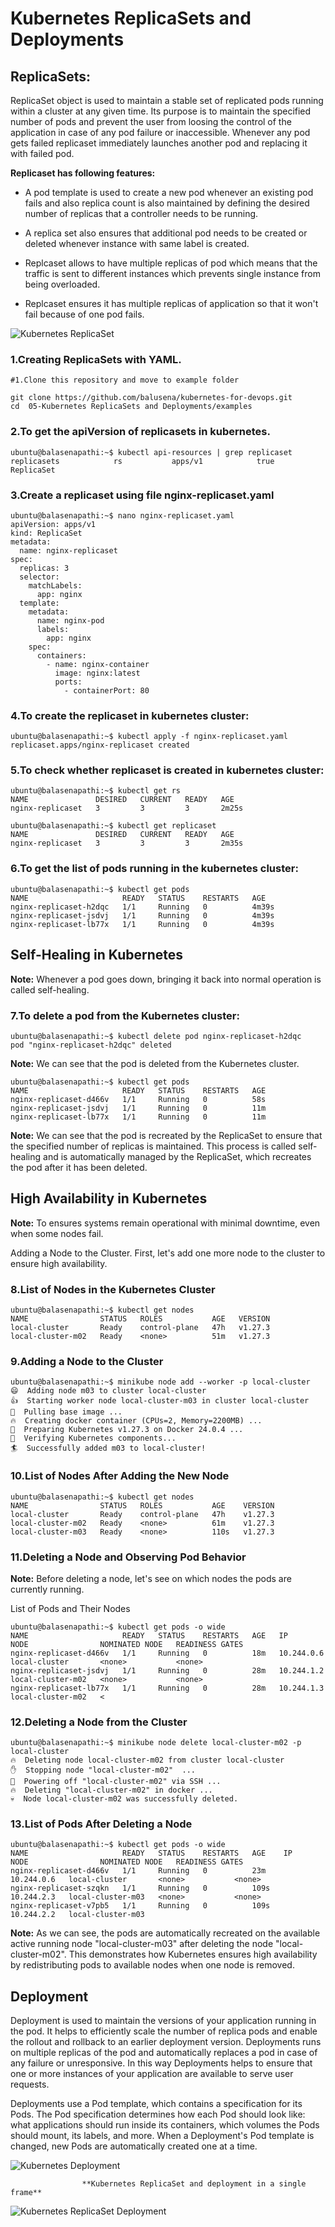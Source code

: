 # Kubernetes ReplicaSets and Deployments

## ReplicaSets:
ReplicaSet object is used to maintain a stable set of replicated pods running within a cluster at any given 
time. Its purpose is to maintain the specified number of pods and prevent the user from loosing the control 
of the application in case of any pod failure or inaccessible. Whenever any pod gets failed replicaset 
immediately launches another pod and replacing it with failed pod.

**Replicaset has following features:**

- A pod template is used to create a new pod whenever an existing pod fails and also replica count is also 
  maintained by defining the desired number of replicas that a controller needs to be running.

- A replica set also ensures that additional pod needs to be created or deleted whenever instance with same
  label is created.

- Replcaset allows to have multiple replicas of pod which means that the traffic is sent to different 
  instances which prevents single instance from being overloaded.

- Replcaset ensures it has multiple replicas of application so that it won't fail because of one pod fails.

![Kubernetes ReplicaSet](https://github.com/balusena/kubernetes-for-devops/blob/main/05-Kubernetes%20ReplicaSets%20and%20Deployments/kubernetes_replicaset.png)

### 1.Creating ReplicaSets with YAML.
```
#1.Clone this repository and move to example folder

git clone https://github.com/balusena/kubernetes-for-devops.git
cd  05-Kubernetes ReplicaSets and Deployments/examples
```
### 2.To get the apiVersion of replicasets in kubernetes.
```
ubuntu@balasenapathi:~$ kubectl api-resources | grep replicaset
replicasets            rs           apps/v1            true         ReplicaSet
```
### 3.Create a replicaset using file nginx-replicaset.yaml
```
ubuntu@balasenapathi:~$ nano nginx-replicaset.yaml
apiVersion: apps/v1
kind: ReplicaSet
metadata:
  name: nginx-replicaset
spec:
  replicas: 3
  selector:
    matchLabels:
      app: nginx
  template:
    metadata:
      name: nginx-pod
      labels:
        app: nginx
    spec:
      containers:
        - name: nginx-container
          image: nginx:latest
          ports:
            - containerPort: 80
```
### 4.To create the replicaset in kubernetes cluster:
```
ubuntu@balasenapathi:~$ kubectl apply -f nginx-replicaset.yaml
replicaset.apps/nginx-replicaset created
```
### 5.To check whether replicaset is created in kubernetes cluster:
```
ubuntu@balasenapathi:~$ kubectl get rs
NAME               DESIRED   CURRENT   READY   AGE
nginx-replicaset   3         3         3       2m25s

ubuntu@balasenapathi:~$ kubectl get replicaset
NAME               DESIRED   CURRENT   READY   AGE
nginx-replicaset   3         3         3       2m35s
```
### 6.To get the list of pods running in the kubernetes cluster:
```
ubuntu@balasenapathi:~$ kubectl get pods
NAME                     READY   STATUS    RESTARTS   AGE
nginx-replicaset-h2dqc   1/1     Running   0          4m39s
nginx-replicaset-jsdvj   1/1     Running   0          4m39s
nginx-replicaset-lb77x   1/1     Running   0          4m39s
```
## Self-Healing in Kubernetes

**Note:** Whenever a pod goes down, bringing it back into normal operation is called self-healing.

### 7.To delete a pod from the Kubernetes cluster:
```
ubuntu@balasenapathi:~$ kubectl delete pod nginx-replicaset-h2dqc
pod "nginx-replicaset-h2dqc" deleted
```
**Note:** We can see that the pod is deleted from the Kubernetes cluster.
```
ubuntu@balasenapathi:~$ kubectl get pods
NAME                     READY   STATUS    RESTARTS   AGE
nginx-replicaset-d466v   1/1     Running   0          58s
nginx-replicaset-jsdvj   1/1     Running   0          11m
nginx-replicaset-lb77x   1/1     Running   0          11m
```
**Note:** We can see that the pod is recreated by the ReplicaSet to ensure that the specified number of 
replicas is maintained. This process is called self-healing and is automatically managed by the 
ReplicaSet, which recreates the pod after it has been deleted.

## High Availability in Kubernetes

**Note:** To ensures systems remain operational with minimal downtime, even when some nodes fail.

Adding a Node to the Cluster. First, let's add one more node to the cluster to ensure high availability.

### 8.List of Nodes in the Kubernetes Cluster
```
ubuntu@balasenapathi:~$ kubectl get nodes
NAME                STATUS   ROLES           AGE   VERSION
local-cluster       Ready    control-plane   47h   v1.27.3
local-cluster-m02   Ready    <none>          51m   v1.27.3
```
### 9.Adding a Node to the Cluster
```
ubuntu@balasenapathi:~$ minikube node add --worker -p local-cluster
😄  Adding node m03 to cluster local-cluster
👍  Starting worker node local-cluster-m03 in cluster local-cluster
🚜  Pulling base image ...
🔥  Creating docker container (CPUs=2, Memory=2200MB) ...
🐳  Preparing Kubernetes v1.27.3 on Docker 24.0.4 ...
🔎  Verifying Kubernetes components...
🏄  Successfully added m03 to local-cluster!
```
### 10.List of Nodes After Adding the New Node
```
ubuntu@balasenapathi:~$ kubectl get nodes
NAME                STATUS   ROLES           AGE    VERSION
local-cluster       Ready    control-plane   47h    v1.27.3
local-cluster-m02   Ready    <none>          61m    v1.27.3
local-cluster-m03   Ready    <none>          110s   v1.27.3
```
### 11.Deleting a Node and Observing Pod Behavior

**Note:** Before deleting a node, let's see on which nodes the pods are currently running.

List of Pods and Their Nodes
```
ubuntu@balasenapathi:~$ kubectl get pods -o wide
NAME                     READY   STATUS    RESTARTS   AGE   IP           NODE                NOMINATED NODE   READINESS GATES
nginx-replicaset-d466v   1/1     Running   0          18m   10.244.0.6   local-cluster       <none>           <none>
nginx-replicaset-jsdvj   1/1     Running   0          28m   10.244.1.2   local-cluster-m02   <none>           <none>
nginx-replicaset-lb77x   1/1     Running   0          28m   10.244.1.3   local-cluster-m02   <
```
### 12.Deleting a Node from the Cluster
```
ubuntu@balasenapathi:~$ minikube node delete local-cluster-m02 -p local-cluster
🔥  Deleting node local-cluster-m02 from cluster local-cluster
✋  Stopping node "local-cluster-m02"  ...
🛑  Powering off "local-cluster-m02" via SSH ...
🔥  Deleting "local-cluster-m02" in docker ...
💀  Node local-cluster-m02 was successfully deleted.
```
### 13.List of Pods After Deleting a Node
```
ubuntu@balasenapathi:~$ kubectl get pods -o wide
NAME                     READY   STATUS    RESTARTS   AGE    IP           NODE                NOMINATED NODE   READINESS GATES
nginx-replicaset-d466v   1/1     Running   0          23m    10.244.0.6   local-cluster       <none>           <none>
nginx-replicaset-szqkn   1/1     Running   0          109s   10.244.2.3   local-cluster-m03   <none>           <none>
nginx-replicaset-v7pb5   1/1     Running   0          109s   10.244.2.2   local-cluster-m03   
```
**Note:** As we can see, the pods are automatically recreated on the available active running node 
"local-cluster-m03" after deleting the node "local-cluster-m02". This demonstrates how Kubernetes 
ensures high availability by redistributing pods to available nodes when one node is removed.

## Deployment
Deployment is used to maintain the versions of your application running in the pod. It helps to efficiently
scale the number of replica pods and enable the rollout and rollback to an earlier deployment version. 
Deployments runs on multiple replicas of the pod and automatically replaces a pod in case of any failure or
unresponsive. In this way Deployments helps to ensure that one or more instances of your application are 
available to serve user requests.

Deployments use a Pod template, which contains a specification for its Pods. The Pod specification 
determines how each Pod should look like: what applications should run inside its containers, which 
volumes the Pods should mount, its labels, and more. When a Deployment's Pod template is changed, new 
Pods are automatically created one at a time.

![Kubernetes Deployment](https://github.com/balusena/kubernetes-for-devops/blob/main/05-Kubernetes%20ReplicaSets%20and%20Deployments/kubernetes_deployment.png)

                    **Kubernetes ReplicaSet and deployment in a single frame**

![Kubernetes ReplicaSet Deployment](https://github.com/balusena/kubernetes-for-devops/blob/main/05-Kubernetes%20ReplicaSets%20and%20Deployments/kubernetes_replicaset_deployment.png)



